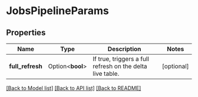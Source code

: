 # JobsPipelineParams

## Properties

Name | Type | Description | Notes
------------ | ------------- | ------------- | -------------
**full_refresh** | Option<**bool**> | If true, triggers a full refresh on the delta live table. | [optional]

[[Back to Model list]](../README.md#documentation-for-models) [[Back to API list]](../README.md#documentation-for-api-endpoints) [[Back to README]](../README.md)


